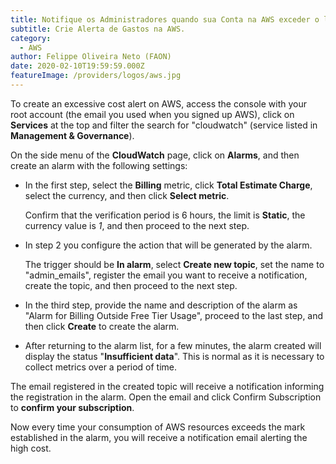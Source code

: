 ```yaml
---
title: Notifique os Administradores quando sua Conta na AWS exceder o limite Free tier.
subtitle: Crie Alerta de Gastos na AWS.
category:
  - AWS
author: Felippe Oliveira Neto (FAON)
date: 2020-02-10T19:59:59.000Z
featureImage: /providers/logos/aws.jpg
---
```

To create an excessive cost alert on AWS, access the console with your root account (the email you used when you signed up AWS), click on **Services** at the top and filter the search for "cloudwatch" (service listed in **Management & Governance**).

On the side menu of the **CloudWatch** page, click on **Alarms**, and then create an alarm with the following settings:

* In the first step, select the **Billing** metric, click **Total Estimate Charge**, select the currency, and then click **Select metric**.

  Confirm that the verification period is 6 hours, the limit is **Static**, the currency value is _1_, and then proceed to the next step.

* In step 2 you configure the action that will be generated by the alarm.

  The trigger should be **In alarm**, select **Create new topic**, set the name to "admin_emails", register the email you want to receive a notification, create the topic, and then proceed to the next step.

* In the third step, provide the name and description of the alarm as "Alarm for Billing Outside Free Tier Usage", proceed to the last step, and then click **Create** to create the alarm.

* After returning to the alarm list, for a few minutes, the alarm created will display the status "**Insufficient data**". This is normal as it is necessary to collect metrics over a period of time.

The email registered in the created topic will receive a notification informing the registration in the alarm. Open the email and click Confirm Subscription to **confirm your subscription**.

Now every time your consumption of AWS resources exceeds the mark established in the alarm, you will receive a notification email alerting the high cost.
